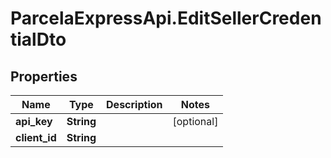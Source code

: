 # ParcelaExpressApi.EditSellerCredentialDto

## Properties

Name | Type | Description | Notes
------------ | ------------- | ------------- | -------------
**api_key** | **String** |  | [optional] 
**client_id** | **String** |  | 


